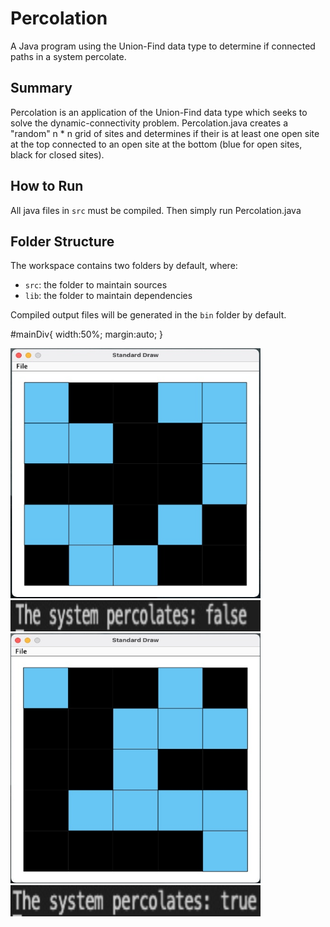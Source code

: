 # Percolation
A Java program using the Union-Find data type to determine if connected paths in a system percolate. 

## Summary

Percolation is an application of the Union-Find data type which seeks to solve the dynamic-connectivity problem. Percolation.java creates a "random" n * n grid of sites and determines if their is at least one open site at the top connected to an open site at the bottom (blue for open sites, black for closed sites).

## How to Run

All java files in `src` must be compiled.
Then simply run Percolation.java

## Folder Structure

The workspace contains two folders by default, where:

- `src`: the folder to maintain sources
- `lib`: the folder to maintain dependencies

Compiled output files will be generated in the `bin` folder by default.

#mainDiv{ 
		width:50%; 
margin:auto; 
	} 
<div id="mainDiv">
<div align="left">
  <img width="400" height="400" src="docs/false.jpg">
</div>
<div align="left">
  <img width="400" height="50" src="docs/false2.jpg">
</div>

<div align="left">
  <img width="400" height="400" src="docs/true.jpg">
</div>
<div align="left">
  <img width="400" height="50" src="docs/true2.jpg">
</div>
</div>
